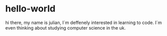# hello-world

hi there, my name is julian, I´m deffenely interested in learning to code. I´m even thinking about studying computer science in the uk.
